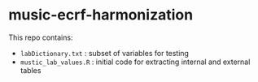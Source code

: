 # music-ecrf-harmonization

This repo contains:
- `labDictionary.txt` : subset of variables for testing
- `mustic_lab_values.R` : initial code for extracting internal and external tables

